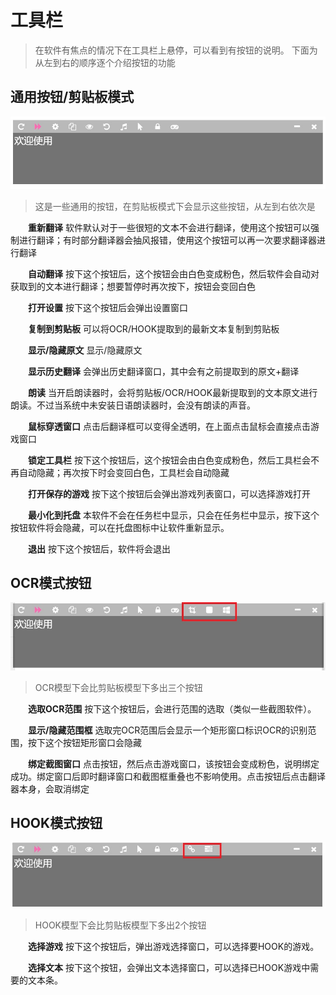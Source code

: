
# 工具栏
 
>在软件有焦点的情况下在工具栏上悬停，可以看到有按钮的说明。
>下面为从左到右的顺序逐个介绍按钮的功能

## 通用按钮/剪贴板模式

<div align="center"><img src='./docpics/toolbar1.jpg'></div> 

> 这是一些通用的按钮，在剪贴板模式下会显示这些按钮，从左到右依次是



&emsp;&emsp;**重新翻译** 软件默认对于一些很短的文本不会进行翻译，使用这个按钮可以强制进行翻译；有时部分翻译器会抽风报错，使用这个按钮可以再一次要求翻译器进行翻译

&emsp;&emsp;**自动翻译**  按下这个按钮后，这个按钮会由白色变成粉色，然后软件会自动对获取到的文本进行翻译；想要暂停时再次按下，按钮会变回白色

&emsp;&emsp;**打开设置**  按下这个按钮后会弹出设置窗口


&emsp;&emsp;**复制到剪贴板**  可以将OCR/HOOK提取到的最新文本复制到剪贴板

&emsp;&emsp;**显示/隐藏原文**  显示/隐藏原文

&emsp;&emsp;**显示历史翻译**  会弹出历史翻译窗口，其中会有之前提取到的原文+翻译

&emsp;&emsp;**朗读**  当开启朗读器时，会将剪贴板/OCR/HOOK最新提取到的文本原文进行朗读。不过当系统中未安装日语朗读器时，会没有朗读的声音。

&emsp;&emsp;**鼠标穿透窗口**  点击后翻译框可以变得全透明，在上面点击鼠标会直接点击游戏窗口 


&emsp;&emsp;**锁定工具栏**  按下这个按钮后，这个按钮会由白色变成粉色，然后工具栏会不再自动隐藏；再次按下时会变回白色，工具栏会自动隐藏

&emsp;&emsp;**打开保存的游戏**  按下这个按钮后会弹出游戏列表窗口，可以选择游戏打开

&emsp;&emsp;**最小化到托盘**  本软件不会在任务栏中显示，只会在任务栏中显示，按下这个按钮软件将会隐藏，可以在托盘图标中让软件重新显示。

&emsp;&emsp;**退出**  按下这个按钮后，软件将会退出


## OCR模式按钮

<div align="center"><img src='./docpics/toolbar2.jpg'></div> 

> OCR模型下会比剪贴板模型下多出三个按钮

&emsp;&emsp;**选取OCR范围**  按下这个按钮后，会进行范围的选取（类似一些截图软件）。

&emsp;&emsp;**显示/隐藏范围框**  选取完OCR范围后会显示一个矩形窗口标识OCR的识别范围，按下这个按钮矩形窗口会隐藏

&emsp;&emsp;**绑定截图窗口**  点击按钮，然后点击游戏窗口，该按钮会变成粉色，说明绑定成功。绑定窗口后即时翻译窗口和截图框重叠也不影响使用。点击按钮后点击翻译器本身，会取消绑定


## HOOK模式按钮

<div align="center"><img src='./docpics/toolbar3.jpg'></div> 

> HOOK模型下会比剪贴板模型下多出2个按钮

&emsp;&emsp;**选择游戏**  按下这个按钮后，弹出游戏选择窗口，可以选择要HOOK的游戏。

&emsp;&emsp;**选择文本**  按下这个按钮，会弹出文本选择窗口，可以选择已HOOK游戏中需要的文本条。
 